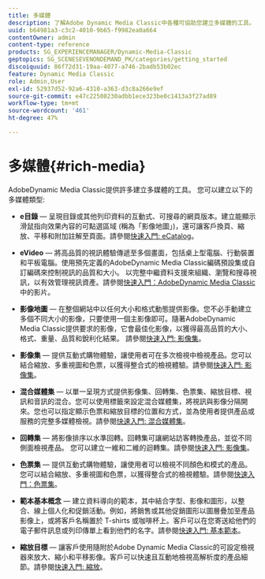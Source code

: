 ```yaml
---
title: 多媒體
description: 了解Adobe Dynamic Media Classic中各種可協助您建立多媒體的工具。
uuid: b64981a3-c3c2-4010-9b65-f9982ea0a664
contentOwner: admin
content-type: reference
products: SG_EXPERIENCEMANAGER/Dynamic-Media-Classic
geptopics: SG_SCENESEVENONDEMAND_PK/categories/getting_started
discoiquuid: 86f72d31-19aa-4077-a746-2badb53b02ec
feature: Dynamic Media Classic
role: Admin,User
exl-id: 52937d52-92a6-4310-a363-d3c8a266e9ef
source-git-commit: e47c22508230adbb1ece323be0c1413a3f27ad89
workflow-type: tm+mt
source-wordcount: '461'
ht-degree: 47%

---
```


# 多媒體{#rich-media}

AdobeDynamic Media Classic提供許多建立多媒體的工具。 您可以建立以下的多媒體類型:

* **e目錄**  — 呈現目錄或其他列印資料的互動式、可搜尋的網頁版本。建立能顯示滑鼠指向效果內容的可點選區域 (稱為「影像地圖」)，還可讓客戶換頁、縮放、平移和附加註解至頁面。請參閱[快速入門: eCatalog](/help/quick-start-ecatalog.md)。

* **eVideo**  — 將高品質的視訊體驗傳遞至多個畫面，包括桌上型電腦、行動裝置和平板電腦。使用預先定義的AdobeDynamic Media Classic編碼預設集或自訂編碼來控制視訊的品質和大小。 以完整中繼資料支援來組織、瀏覽和搜尋視訊，以有效管理視訊資產。請參閱[快速入門：AdobeDynamic Media Classic](/help/quick-start-video.md)中的影片。

* **影像地圖**  — 在整個網站中以任何大小和格式動態提供影像。您不必手動建立多個不同大小的影像，只要使用一個主影像即可。隨著AdobeDynamic Media Classic提供要求的影像，它會最佳化影像，以獲得最高品質的大小、格式、重量、品質和銳利化結果。
請參閱[快速入門: 影像集](/help/quick-start-image-sizing.md)。

* **影像集**  — 提供互動式購物體驗，讓使用者可在多次檢視中檢視產品。您可以結合縮放、多重視圖和色票，以獲得整合式的檢視體驗。請參閱[快速入門: 影像集](/help/quick-start-image-sets.md)。

* **混合媒體集**  — 以單一呈現方式提供影像集、回轉集、色票集、縮放目標、視訊和音訊的混合。您可以使用標籤來設定混合媒體集，將視訊與影像分隔開來。您也可以指定顯示色票和縮放目標的位置和方式，並為使用者提供產品或服務的完整多媒體檢視。請參閱[快速入門: 混合媒體集](/help/quick-start-mixed-media-sets.md)。

* **回轉集**  — 將影像排序以水準回轉。回轉集可讓網站訪客轉換產品，並從不同側面檢視產品。 您可以建立一維和二維的迴轉集。請參閱[快速入門: 影像集](/help/quick-start-spin-sets.md)。

* **色票集**  — 提供互動式購物體驗，讓使用者可以檢視不同顏色和模式的產品。您可以結合縮放、多重視圖和色票，以獲得整合式的檢視體驗。請參閱[快速入門：色票集](/help/quick-start-swatch-sets.md)。

* **範本基本概念**  — 建立資料導向的範本，其中結合字型、影像和圖形，以整合、線上個人化和促銷活動。例如，將銷售或其他促銷圖形以圖層疊加至產品影像上，或將客戶名稱置於 T-shirts 或咖啡杯上。客戶可以在您寄送給他們的電子郵件訊息或列印傳單上看到他們的名字。請參閱[快速入門: 基本範本](/help/quick-start-template-basics.md)。

* **縮放目標**  — 讓客戶使用隨附於Adobe Dynamic Media Classic的可設定檢視器來放大、縮小和平移影像。客戶可以快速且互動地檢視高解析度的產品細節。請參閱[快速入門: 縮放](/help/quick-start-zoom.md)。
